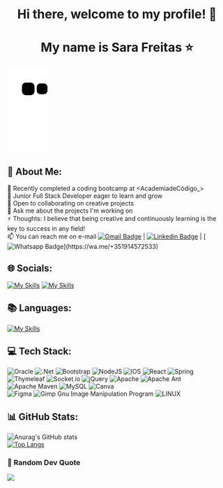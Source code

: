 <p align="center">
  <h1 align="center">  Hi there, welcome to my profile! 👋</h1>
  <h1 align="center">  My name is Sara Freitas ⭐️ </h1> 
</p>

  <img alt="snake eating my contribution" src="https://github.com/KushalTanna24/KushalTanna24/blob/output/github-contribution-grid-snake.svg">

## 💫 About Me:
🔭 Recently completed a coding bootcamp at <AcademiadeCódigo_><br>
🌱 Junior Full Stack Developer eager to learn and grow<br>👯 Open to collaborating on creative projects<br>
💬 Ask me about the projects I'm working on <br>
⚡ Thoughts: I believe that being creative and continuously learning is the key to success in any field!<br>
📫 You can reach me on e-mail [![Gmail Badge](https://img.shields.io/badge/-Gmail-c14438?style=flat-square&logo=Gmail&logoColor=white&link=mailto:sfontes94@gmail.com)](mailto:sfontes94@gmail.com) | [![Linkedin Badge](https://img.shields.io/badge/-LinkedIn-blue?style=flat-square&logo=Linkedin&logoColor=white&link=https://www.linkedin.com/in/sarafreitasdev/)](https://www.linkedin.com/in/sarafreitasdev/) | [![Whatsapp Badge](https://img.shields.io/static/v1?message=Whatsapp&logo=whatsapp&label=&color=25D366&logoColor=white&labelColor=&style=for-the-badge")](https://wa.me/+351914572533)

## 🌐 Socials:
[![My Skills](https://skillicons.dev/icons?i=linkedin)](https://www.linkedin.com/in/sarafreitasdev/)
[![My Skills](https://skillicons.dev/icons?i=gitlab)](https://www.gitlab.com/sfontes94)

## 📚 Languages:
[![My Skills](https://skillicons.dev/icons?i=js,html,css,mysql,java)](https://skillicons.dev)


## 💻 Tech Stack:
![Oracle](https://img.shields.io/badge/Oracle-F80000?style=plastic&logo=oracle&logoColor=white) 
![.Net](https://img.shields.io/badge/.NET-5C2D91?style=plastic&logo=.net&logoColor=white) 
![Bootstrap](https://img.shields.io/badge/bootstrap-%23563D7C.svg?style=plastic&logo=bootstrap&logoColor=white) 
![NodeJS](https://img.shields.io/badge/node.js-6DA55F?style=plastic&logo=node.js&logoColor=white) 
![IOS](https://img.shields.io/badge/IOS-%2320232a.svg?style=plastic&logo=apple&logoColor=white) 
![React](https://img.shields.io/badge/react-%2320232a.svg?style=plastic&logo=react&logoColor=%2361DAFB) 
![Spring](https://img.shields.io/badge/spring-%236DB33F.svg?style=plastic&logo=spring&logoColor=white) 
![Thymeleaf](https://img.shields.io/badge/Thymeleaf-%23005C0F.svg?style=plastic&logo=Thymeleaf&logoColor=white) 
![Socket.io](https://img.shields.io/badge/Socket.io-black?style=plastic&logo=socket.io&badgeColor=010101) 
![jQuery](https://img.shields.io/badge/jquery-%230769AD.svg?style=plastic&logo=jquery&logoColor=white) 
![Apache](https://img.shields.io/badge/apache-%23D42029.svg?style=plastic&logo=apache&logoColor=white) 
![Apache Ant](https://img.shields.io/badge/Apache%20Ant-A81C7D?style=plastic&logo=Apache%20Ant&logoColor=white) 
![Apache Maven](https://img.shields.io/badge/Apache%20Maven-C71A36?style=plastic&logo=Apache%20Maven&logoColor=white)
![MySQL](https://img.shields.io/badge/mysql-%2300f.svg?style=plastic&logo=mysql&logoColor=white)
![Canva](https://img.shields.io/badge/Canva-%2300C4CC.svg?style=plastic&logo=Canva&logoColor=white) 	
![Figma](https://img.shields.io/badge/figma-%23F24E1E.svg?style=plastic&logo=figma&logoColor=white) 
![Gimp Gnu Image Manipulation Program](https://img.shields.io/badge/Gimp-657D8B?style=plastic&logo=gimp&logoColor=FFFFFF) 
![LINUX](https://img.shields.io/badge/Linux-FCC624?style=plastic&logo=linux&logoColor=black)


## 📊 GitHub Stats:
![Anurag's GitHub stats](https://github-readme-stats.vercel.app/api?username=SaraFreitas-dev&show_icons=true&theme=material-palenight)<br>
[![Top Langs](https://github-readme-stats.vercel.app/api/top-langs/?username=SaraFreitas-dev&hide_progress=true&theme=material-palenight)](https://github.com/SaraFreitas-dev/github-readme-stats)

<!--
## 🏆 GitHub Trophies
![](https://github-profile-trophy.vercel.app/?username=SaraFreitas-dev&theme=dracula&no-frame=false&no-bg=true&margin-w=4)
-->

### 💬 Random Dev Quote
![](https://quotes-github-readme.vercel.app/api?type=horizontal&theme=radical)
